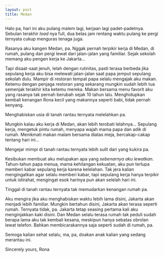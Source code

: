 ```yaml
---
layout: post
title: Medan
---
```


Halo pa, hari ini aku pulang malem lagi, kerjaan lagi padet-padetnya. Sebulan terakhir _load_ nya full, dua belas jam rentang waktu pulang ke pergi ternyata cukup menguras tenaga juga.

Rasanya aku kangen Medan, pa. Nggak pernah terpikir kerja di Medan, di rumah, pulang dan pergi lewat dari jalan-jalan yang familiar. Sejak sekolah memang aku pengen kerja ke Jakarta...

Tapi disaat-saat jenuh, lelah dengan rutinitas, pasti terasa berbeda jika sepulang kerja aku bisa melewati jalan-jalan saat papa jemput sepulang sekolah dulu. Mampir di restoran tempat papa selalu mengajak aku makan. Ketemu dengan penjaga restoran yang sekarang mungkin sudah lebih tua semenjak terakhir kita ketemu mereka. Makan bersama menu favorit aku yang rasanya tak pernah berubah sejak 10 tahun lalu. Menghidupkan kembali kenangan Rona kecil yang makannya seperti babi, tidak pernah kenyang.

Menghabiskan usia di tanah rantau ternyata melelahkan pa.

Mungkin kalau aku kerja di Medan, akan lebih terobati lelahnya... Sepulang kerja, mengetuk pintu rumah, menyapa wajah mama papa dan adik di rumah. Menikmati makan malam bersama diatas meja, bercakap-cakap tentang hari ini...

Mengejar mimpi di tanah rantau ternyata lebih sulit dari yang kukira pa.

Kesibukan membuat aku melupakan apa yang _sebenarnya aku lewatkan_. Tahun-tahun papa menua, mama kehilangan kekuatan, aku pun terlupa memberi kabar sepulang kerja karena kelelahan. Tak jera kalian mengingatkan agar selalu memberi kabar, tapi sepulang kerja hanya terpikir untuk istirahat, mengingat esok harinya pun akan selelah hari ini.

Tinggal di tanah rantau ternyata tak memudarkan kenangan rumah pa.

Aku mengira jika aku menghabiskan waktu lebih lama disini, Jakarta akan menjadi lebih familiar. Mungkin bertahun disini, Jakarta akan terasa seperti rumah. Ternyata tidak, pa. Jakarta tetap seasing pertama kali aku menginjakkan kaki disini. Dan Medan selalu terasa rumah tak peduli sudah berapa lama aku tak kembali kesana, meskipun hanya sebatas obrolan lewat telefon. Bahkan membicarakannya saja seperti sudah di rumah, pa.

Semoga kalian sehat selalu, ma, pa, doakan anak kalian yang sedang merantau ini.


Sincerely yours,
Rona